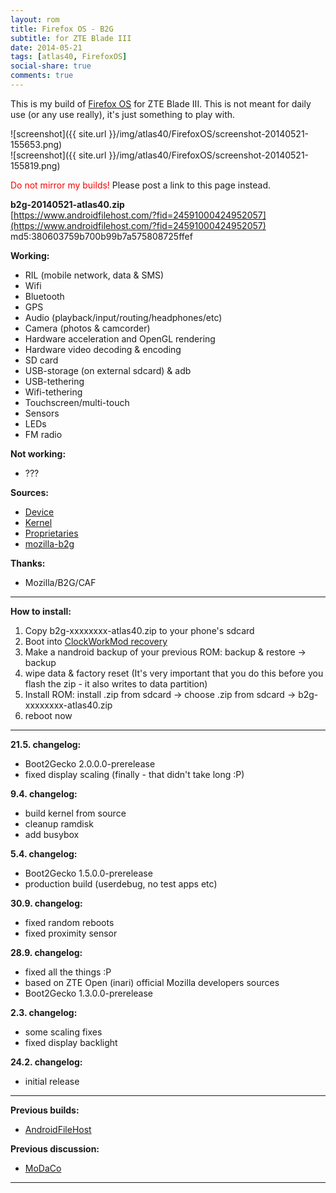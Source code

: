 ```yaml
---
layout: rom
title: Firefox OS - B2G
subtitle: for ZTE Blade III
date: 2014-05-21
tags: [atlas40, FirefoxOS]
social-share: true
comments: true
---
```


This is my build of [Firefox OS](https://www.mozilla.org/en-US/firefoxos/) for ZTE Blade III. This is not meant for daily use (or any use really), it's just something to play with.

![screenshot]({{ site.url }}/img/atlas40/FirefoxOS/screenshot-20140521-155653.png)  
![screenshot]({{ site.url }}/img/atlas40/FirefoxOS/screenshot-20140521-155819.png)

<span style="color:#FF0000;">Do not mirror my builds!</span> Please post a link to this page instead.

**b2g-20140521-atlas40.zip**  
[https://www.androidfilehost.com/?fid=24591000424952057](https://www.androidfilehost.com/?fid=24591000424952057)  
md5:380603759b700b99b7a575808725ffef

**Working:**

- RIL (mobile network, data & SMS)
- Wifi
- Bluetooth
- GPS
- Audio (playback/input/routing/headphones/etc)
- Camera (photos & camcorder)
- Hardware acceleration and OpenGL rendering
- Hardware video decoding & encoding
- SD card
- USB-storage (on external sdcard) & adb
- USB-tethering
- Wifi-tethering
- Touchscreen/multi-touch
- Sensors
- LEDs
- FM radio

**Not working:**

- ???

**Sources:**

- [Device](https://github.com/KonstaT/android_device_zte_atlas40/tree/b2g)
- [Kernel](https://github.com/KonstaT/android_kernel_zte_msm7x27a/tree/ics_chocolate_rb4.2)
- [Proprietaries](https://github.com/KonstaT/proprietary_vendor_zte/tree/ics_chocolate_rb4.2)
- [mozilla-b2g](https://github.com/mozilla-b2g)

**Thanks:**

- Mozilla/B2G/CAF

----

**How to install:**

1. Copy b2g-xxxxxxxx-atlas40.zip to your phone's sdcard
2. Boot into [ClockWorkMod recovery](/devices/atlas40/CWM)
3. Make a nandroid backup of your previous ROM: backup & restore -> backup
4. wipe data & factory reset (It's very important that you do this before you flash the zip - it also writes to data partition)
5. Install ROM: install .zip from sdcard -> choose .zip from sdcard -> b2g-xxxxxxxx-atlas40.zip
6. reboot now

----

**21.5. changelog:**

- Boot2Gecko 2.0.0.0-prerelease
- fixed display scaling (finally - that didn't take long :P)

**9.4. changelog:**

- build kernel from source
- cleanup ramdisk
- add busybox

**5.4. changelog:**

- Boot2Gecko 1.5.0.0-prerelease
- production build (userdebug, no test apps etc)

**30.9. changelog:**

- fixed random reboots
- fixed proximity sensor

**28.9. changelog:**

- fixed all the things :P
- based on ZTE Open (inari) official Mozilla developers sources
- Boot2Gecko 1.3.0.0-prerelease

**2.3. changelog:**

- some scaling fixes
- fixed display backlight

**24.2. changelog:**

- initial release

----

**Previous builds:**

- [AndroidFileHost](https://www.androidfilehost.com/?w=files&flid=89887)

**Previous discussion:**

- [MoDaCo](http://www.modaco.com/topic/360986-firefox-os-b2g/)

----
